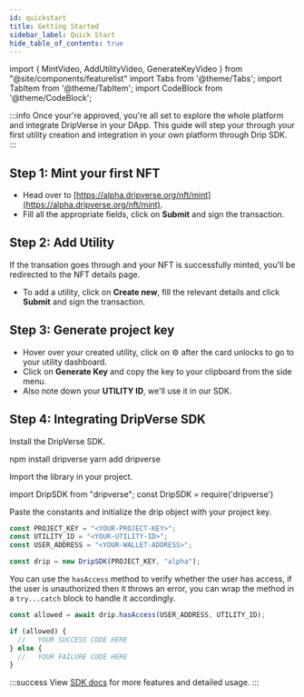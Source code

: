 ```yaml
---
id: quickstart
title: Getting Started
sidebar_label: Quick Start
hide_table_of_contents: true
---
```


import { MintVideo, AddUtilityVideo, GenerateKeyVideo } from "@site/components/featurelist"
import Tabs from '@theme/Tabs';
import TabItem from '@theme/TabItem';
import CodeBlock from '@theme/CodeBlock';

:::info
Once your're approved, you're all set to explore the whole platform and integrate DripVerse in your DApp. This guide will step your through your first utility creation and integration in your own platform through Drip SDK.
:::

## Step 1: Mint your first NFT

- Head over to [https://alpha.dripverse.org/nft/mint](https://alpha.dripverse.org/nft/mint).
- Fill all the appropriate fields, click on **Submit** and sign the transaction.

<MintVideo />

## Step 2: Add Utility

If the transation goes through and your NFT is successfully minted, you'll be redirected to the NFT details page.

- To add a utility, click on **Create new**, fill the relevant details and click **Submit** and sign the transaction.

<AddUtilityVideo />

## Step 3: Generate project key

- Hover over your created utility, click on ⚙️ after the card unlocks to go to your utility dashboard.
- Click on **Generate Key** and copy the key to your clipboard from the side menu.
- Also note down your **UTILITY ID**, we'll use it in our SDK.

<GenerateKeyVideo />

## Step 4: Integrating DripVerse SDK

Install the DripVerse SDK.

<Tabs>
  <TabItem value="npm" label="npm" default>
    <CodeBlock language="bash">
   npm install dripverse
    </CodeBlock>
  </TabItem>

  <TabItem value="yarn" label="yarn">
    <CodeBlock language="bash">
   yarn add dripverse
    </CodeBlock>
  </TabItem>
</Tabs>

Import the library in your project.

<Tabs>
  <TabItem value="react" label="React/Typescript" default>
    <CodeBlock language="bash">
   import DripSDK from "dripverse";
    </CodeBlock>
  </TabItem>

  <TabItem value="node" label="Node.js">
    <CodeBlock language="bash">
   const DripSDK = require('dripverse')
    </CodeBlock>
  </TabItem>
</Tabs>

Paste the constants and initialize the drip object with your project key.

```js
const PROJECT_KEY = "<YOUR-PROJECT-KEY>";
const UTILITY_ID = "<YOUR-UTILITY-ID>";
const USER_ADDRESS = "<YOUR-WALLET-ADDRESS>";

const drip = new DripSDK(PROJECT_KEY, "alpha");
```

You can use the `hasAccess` method to verify whether the user has access, if the user is unauthorized then it throws an error, you can wrap the method in a `try...catch` block to handle it accordingly.

```js
const allowed = await drip.hasAccess(USER_ADDRESS, UTILITY_ID);

if (allowed) {
  //   YOUR SUCCESS CODE HERE
} else {
  //   YOUR FAILURE CODE HERE
}
```

:::success
View [SDK docs](../sdk/js/00_intro.md) for more features and detailed usage.
:::